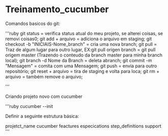 # Treinamento_cucumber

Comandos basicos do git:

'''ruby
git status = verifica status atual do meu projeto, se alterei coisas, se removi coisas0;
git add + arquivo = adiciona o arquivo em staging;
git checkout -b "INICIAIS-Nome_branch" = cria uma nova branch;
git pull = Traz de algum lugar para outro lugar,  EX:git pull origen branch = git pull origem master (Trazendo o conteudo da branch master para minha branch local);
git branch -d Nome da Branch = deleta abranch;
git commit -m "Mensagem" = comita com uma Mensagem;
git push = envia para outro repositório;
git reset + arquivo = tira de staging e volta para loca;
git rm + arquivo = também remove o arquivo;

'''

Criando projeto novo com cucumber

'''ruby
cucumber --init

Definir a seguinte estrutura básica:

projetct_name
    cucumber
      feactures
          especications
          step_definitions
          support
'''
